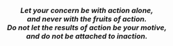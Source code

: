 <br/>
<br/>
<h3 align=center><i>Let your concern be with action alone,<br>
and never with the fruits of action. <br>
Do not let the results of action be your motive, <br>
and do not be attached to inaction.</i></h3>
<br/>
<br/>
<br/>
